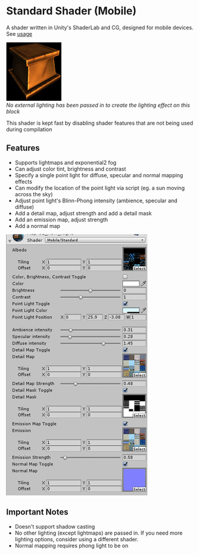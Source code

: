 # Standard Shader (Mobile)
A shader written in Unity's ShaderLab and CG, designed for mobile devices. See [usage](USAGE.md)

![Example lighting](lightingexample_rz.png "Example lighting")  
*No external lighting has been passed in to create the lighting effect on this block*

This shader is kept fast by disabling shader features that are not being used during compilation
## Features
 * Supports lightmaps and exponential2 fog
 * Can adjust color tint, brightness and contrast
 * Specify a single point light for diffuse, specular and normal mapping effects
 * Can modify the location of the point light via script (eg. a sun moving across the sky)
 * Adjust point light's Blinn-Phong intensity (ambience, specular and diffuse)
 * Add a detail map, adjust strength and add a detail mask
 * Add an emission map, adjust strength
 * Add a normal map  

 ![Shader options](shaderoptions.png "Shader options")  

## Important Notes
 * Doesn't support shadow casting
 * No other lighting (except lightmaps) are passed in. If you need more lighting options, consider using a different shader.
 * Normal mapping requires phong light to be on
